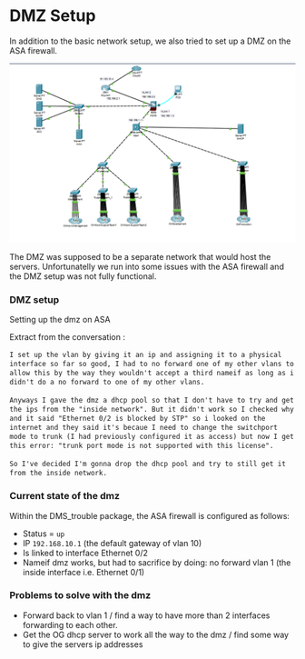 # DMZ Setup

In addition to the basic network setup, we also tried to set up a DMZ on the ASA firewall.

![alt text](design-network1.png)

The DMZ was supposed to be a separate network that would host the servers.
Unfortunatelly we run into some issues with the ASA firewall and the DMZ setup was not fully functional. 

### DMZ setup

Setting up the dmz on ASA

Extract from the conversation : 

``` 
I set up the vlan by giving it an ip and assigning it to a physical interface so far so good, I had to no forward one of my other vlans to allow this by the way they wouldn't accept a third nameif as long as i didn't do a no forward to one of my other vlans.

Anyways I gave the dmz a dhcp pool so that I don't have to try and get the ips from the "inside network". But it didn't work so I checked why and it said "Ethernet 0/2 is blocked by STP" so i looked on the internet and they said it's becaue I need to change the switchport mode to trunk (I had previously configured it as access) but now I get this error: "trunk port mode is not supported with this license". 

So I've decided I'm gonna drop the dhcp pool and try to still get it from the inside network.
```

### Current state of the dmz 

Within the DMS_trouble package, the ASA firewall is configured as follows:

- Status =  `up`
- IP `192.168.10.1` (the default gateway of vlan 10) 
- Is linked to interface Ethernet 0/2
- Nameif dmz works, but had to sacrifice by doing: no forward vlan 1 (the inside interface i.e. Ethernet 0/1)

### Problems to solve with the dmz
- Forward back to vlan 1 / find a way to have more than 2 interfaces forwarding to each other.
- Get the OG dhcp server to work all the way to the dmz / find some way to give the servers ip addresses
